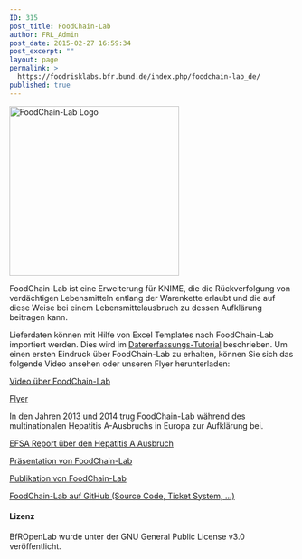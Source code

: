```yaml
---
ID: 315
post_title: FoodChain-Lab
author: FRL_Admin
post_date: 2015-02-27 16:59:34
post_excerpt: ""
layout: page
permalink: >
  https://foodrisklabs.bfr.bund.de/index.php/foodchain-lab_de/
published: true
---
```

<img class="aligncenter size-full wp-image-1254" src="https://foodrisklabs.bfr.bund.de/wp-content/uploads/2015/02/FoodChain-Lab-Logo.png" alt="FoodChain-Lab Logo" width="300" height="300" />

FoodChain-Lab ist eine Erweiterung für KNIME, die die Rückverfolgung von verdächtigen Lebensmitteln entlang der Warenkette erlaubt und die auf diese Weise bei einem Lebensmittelausbruch zu dessen Aufklärung beitragen kann.

Lieferdaten können mit Hilfe von Excel Templates nach FoodChain-Lab importiert werden. Dies wird im <a href="https://foodrisklabs.bfr.bund.de/index.php/erfassen-von-daten-in-foodchain-lab/">Datererfassungs-Tutorial</a> beschrieben. Um einen ersten Eindruck über FoodChain-Lab zu erhalten, können Sie sich das folgende Video ansehen oder unseren Flyer herunterladen:

<a href="https://github.com/SiLeBAT/BfROpenLabResources/raw/master/GitHubPages/media/foodchain_lab_demo.mp4" target="_blank">Video über FoodChain-Lab</a>

<a href="https://github.com/SiLeBAT/BfROpenLabResources/raw/master/GitHubPages/media/Flyer_FoodChain_Druck_v02.pdf" target="_blank">Flyer</a>

In den Jahren 2013 und 2014 trug FoodChain-Lab während des multinationalen Hepatitis A-Ausbruchs in Europa zur Aufklärung bei.

<a href="http://www.efsa.europa.eu/en/efsajournal/doc/3821.pdf" target="_blank">EFSA Report über den Hepatitis A Ausbruch</a>

<a href="https://foodrisklabs.bfr.bund.de/wp-content/uploads/2016/04/Warenketten_Symposium_20160219.pdf" target="_blank">Präsentation von FoodChain-Lab</a>

<a href="http://journals.plos.org/plosone/article?id=10.1371/journal.pone.0151977" target="_blank">Publikation von FoodChain-Lab</a>

<a href="https://github.com/SiLeBAT/BfROpenLab" target="_blank">FoodChain-Lab auf GitHub (Source Code, Ticket System, ...)</a>
<h4>Lizenz</h4>
BfROpenLab wurde unter der GNU General Public License v3.0 veröffentlicht.